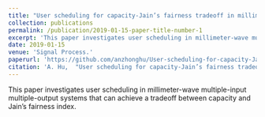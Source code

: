 ```yaml
---
title: "User scheduling for capacity-Jain’s fairness tradeoff in millimeter-wave MIMO systems"
collection: publications
permalink: /publication/2019-01-15-paper-title-number-1
excerpt: 'This paper investigates user scheduling in millimeter-wave multiple-input multiple-output systems that can achieve a tradeoff between capacity and Jain’s fairness index.'
date: 2019-01-15
venue: 'Signal Process.'
paperurl: 'https://github.com/anzhonghu/User-scheduling-for-capacity-Jain-s-fairness-tradeoff-in-millimeter-wave-MIMO-systems'
citation: 'A. Hu,  "User scheduling for capacity-Jain’s fairness tradeoff in millimeter-wave MIMO systems," <i>Signal Process.</i>, vol. 158, pp. 141-149, Jan. 2019.'
---
```

This paper investigates user scheduling in millimeter-wave multiple-input multiple-output systems that can achieve a tradeoff between capacity and Jain’s fairness index.
